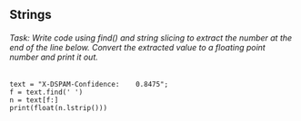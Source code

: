 ## Strings
###### Task: Write code using find() and string slicing to extract the number at the end of the line below. Convert the extracted value to a floating point number and print it out.
```
text = "X-DSPAM-Confidence:    0.8475";
f = text.find(' ')
n = text[f:]
print(float(n.lstrip()))
```

